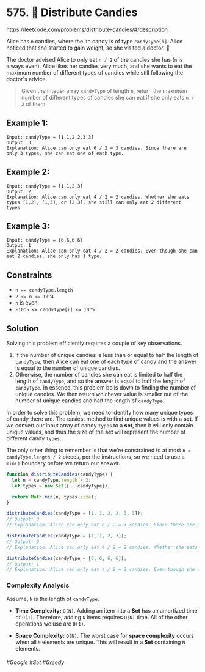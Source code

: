 # 575. 🔎 Distribute Candies
https://leetcode.com/problems/distribute-candies/#/description

Alice has `n` candies, where the ith candy is of type `candyType[i]`. Alice noticed that she started to gain weight, so she visited a doctor. 🤔

The doctor advised Alice to only eat `n / 2` of the candies she has (`n` is always even). Alice likes her candies very much, and she wants to eat the maximum number of different types of candies while still following the doctor's advice.

> Given the integer array `candyType` of length `n`, return the maximum number of different types of candies she can eat if she only eats `n / 2` of them.

 
## Example 1:
````
Input: candyType = [1,1,2,2,3,3]
Output: 3
Explanation: Alice can only eat 6 / 2 = 3 candies. Since there are only 3 types, she can eat one of each type.
````
## Example 2:
````
Input: candyType = [1,1,2,3]
Output: 2
Explanation: Alice can only eat 4 / 2 = 2 candies. Whether she eats types [1,2], [1,3], or [2,3], she still can only eat 2 different types.
````
## Example 3:
````
Input: candyType = [6,6,6,6]
Output: 1
Explanation: Alice can only eat 4 / 2 = 2 candies. Even though she can eat 2 candies, she only has 1 type.
````

## Constraints
- `n == candyType.length`
- `2 <= n <= 10^4`
- `n` is even.
- `-10^5 <= candyType[i] <= 10^5`
## Solution 
Solving this problem efficiently requires a couple of key observations.

1. If the number of unique candies is less than or equal to half the length of `candyType`, then Alice can eat one of each type of candy and the answer is equal to the number of unique candies.
2. Otherwise, the number of candies she can eat is limited to half the length of `candyType`, and so the answer is equal to half the length of `candyType`.
In essence, this problem boils down to finding the number of unique candies. We then return whichever value is smaller out of the number of unique candies and half the length of `candyType`.

In order to solve this problem, we need to identify how many unique types of candy there are. The easiest method to find unique values is with a <b>set</b>. If we convert our input array of candy `types` to a <b>set</b>, then it will only contain unique values, and thus the size of the <b>set</b> will represent the number of different candy `types`.

The only other thing to remember is that we're constrained to at most `n = candyType.length / 2` pieces, per the instructions, so we need to use a `min()` boundary before we return our answer.
```js
function distributeCandies(candyType) {
  let n = candyType.length / 2;
  let types = new Set([...candyType]);

  return Math.min(n, types.size);
}

distributeCandies(candyType = [1, 1, 2, 2, 3, 3]);
// Output: 3
// Explanation: Alice can only eat 6 / 2 = 3 candies. Since there are only 3 types, she can eat one of each type.

distributeCandies(candyType = [1, 1, 2, 3]);
// Output: 2
// Explanation: Alice can only eat 4 / 2 = 2 candies. Whether she eats types [1,2], [1,3], or [2,3], she still can only eat 2 different types.

distributeCandies(candyType = [6, 6, 6, 6]);
// Output: 1
// Explanation: Alice can only eat 4 / 2 = 2 candies. Even though she can eat 2 candies, she only has 1 type.
```
### Complexity Analysis

Assume, `N` is the length of `candyType`.
- <b>Time Complexity:</b> `O(N)`. Adding an item into a <b>Set</b> has an amortized time of `O(1)`. Therefore, adding `N` items requires `O(N)` time. All of the other operations we use are `O(1)`.

- <b>Space Complexity:</b> `O(N)`.  The worst case for <b>space complexity</b> occurs when all `N` elements are unique. This will result in a <b>Set</b> containing `N` elements.
###### #Google #Set #Greedy
